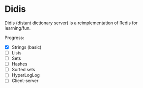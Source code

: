# Didis

Didis (distant dictionary server) is a reimplementation of Redis for learning/fun.

Progress:

- [x] Strings (basic)
- [ ] Lists
- [ ] Sets
- [ ] Hashes
- [ ] Sorted sets
- [ ] HyperLogLog
- [ ] Client-server
